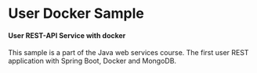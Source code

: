 # User Docker Sample
#### User REST-API Service with docker
This sample is a part of the Java web services course.
The first user REST application with Spring Boot, Docker and MongoDB.
